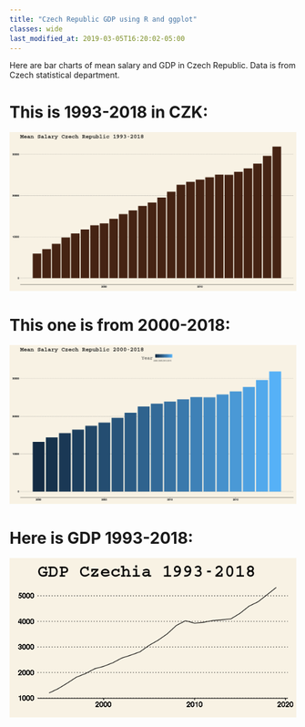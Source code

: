 ```yaml
---
title: "Czech Republic GDP using R and ggplot"
classes: wide
last_modified_at: 2019-03-05T16:20:02-05:00
---
```


Here are bar charts of mean salary and GDP in Czech Republic. Data is from Czech statistical department. 


# This is 1993-2018 in CZK:

[![small image](/assets/images/gdp/meansalary93-18.png)](/assets/images/gdp/meansalary93-18.png)


# This one is from 2000-2018:

[![small image](/assets/images/gdp/meansalary2000-18.png)](/assets/images/gdp/meansalary2000-18.png)


# Here is GDP 1993-2018:

[![small image](/assets/images/gdp/gdpcz93-18.png)](/assets/images/gdp/gdpcz93-18.png)


